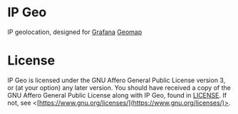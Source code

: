 # IP Geo

IP geolocation, designed for [Grafana](https://grafana.com/oss/grafana/) [Geomap](https://grafana.com/docs/grafana/latest/panels-visualizations/visualizations/geomap/)

# License

IP Geo is licensed under the GNU Affero General Public License version 3, or (at your option) any later version. You should have received a copy of the GNU Affero General Public License along with IP Geo, found in [LICENSE](./LICENSE). If not, see <[https://www.gnu.org/licenses/](https://www.gnu.org/licenses/)>.
